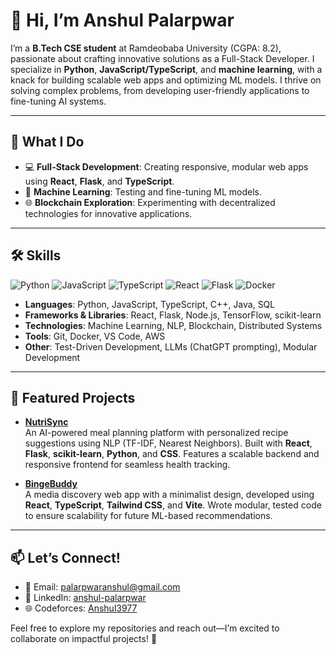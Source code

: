 # 👋 Hi, I’m Anshul Palarpwar

I’m a **B.Tech CSE student** at Ramdeobaba University (CGPA: 8.2), passionate about crafting innovative solutions as a Full-Stack Developer. I specialize in **Python**, **JavaScript/TypeScript**, and **machine learning**, with a knack for building scalable web apps and optimizing ML models. I thrive on solving complex problems, from developing user-friendly applications to fine-tuning AI systems.

---

## 🚀 What I Do
- 💻 **Full-Stack Development**: Creating responsive, modular web apps using **React**, **Flask**, and **TypeScript**.
- 🤖 **Machine Learning**: Testing and fine-tuning ML models.
- 🌐 **Blockchain Exploration**: Experimenting with decentralized technologies for innovative applications.

---

## 🛠️ Skills
![Python](https://img.shields.io/badge/Python-3776AB?style=flat&logo=python&logoColor=white)
![JavaScript](https://img.shields.io/badge/JavaScript-F7DF1E?style=flat&logo=javascript&logoColor=black)
![TypeScript](https://img.shields.io/badge/TypeScript-3178C6?style=flat&logo=typescript&logoColor=white)
![React](https://img.shields.io/badge/React-61DAFB?style=flat&logo=react&logoColor=black)
![Flask](https://img.shields.io/badge/Flask-000000?style=flat&logo=flask&logoColor=white)
![Docker](https://img.shields.io/badge/Docker-2496ED?style=flat&logo=docker&logoColor=white)

- **Languages**: Python, JavaScript, TypeScript, C++, Java, SQL
- **Frameworks & Libraries**: React, Flask, Node.js, TensorFlow, scikit-learn
- **Technologies**: Machine Learning, NLP, Blockchain, Distributed Systems
- **Tools**: Git, Docker, VS Code, AWS
- **Other**: Test-Driven Development, LLMs (ChatGPT prompting), Modular Development

---

## 🌟 Featured Projects
- **[NutriSync](https://github.com/Anshul3977/New-NutriSync)**  
  An AI-powered meal planning platform with personalized recipe suggestions using NLP (TF-IDF, Nearest Neighbors). Built with **React**, **Flask**, **scikit-learn**, **Python**, and **CSS**. Features a scalable backend and responsive frontend for seamless health tracking.

- **[BingeBuddy](https://github.com/Anshul3977/bingebuddy)**  
  A media discovery web app with a minimalist design, developed using **React**, **TypeScript**, **Tailwind CSS**, and **Vite**. Wrote modular, tested code to ensure scalability for future ML-based recommendations.

---

## 📫 Let’s Connect!
- 📧 Email: [palarpwaranshul@gmail.com](mailto:palarpwaranshul@gmail.com)
- 🔗 LinkedIn: [anshul-palarpwar](https://www.linkedin.com/in/anshul-palarpwar-1a7315264/)
- 🌐 Codeforces: [Anshul3977](https://codeforces.com/profile/Anshul3977)

Feel free to explore my repositories and reach out—I’m excited to collaborate on impactful projects! 🚀
